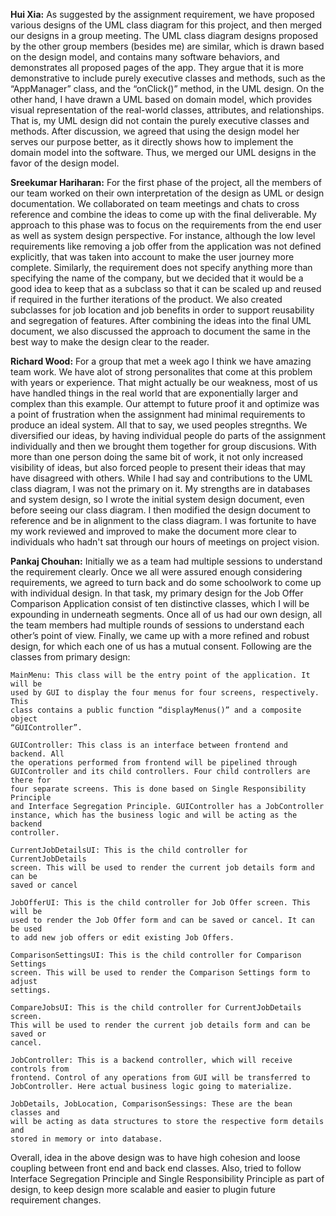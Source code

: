**Hui Xia:**
As suggested by the assignment requirement, we have proposed various designs of the UML class diagram for this project, and then merged our designs in a group meeting. The UML class diagram designs proposed by the other group members (besides me) are similar, which is drawn based on the design model, and contains many software behaviors, and demonstrates all proposed pages of the app. They argue that it is more demonstrative to include purely executive classes and methods, such as the “AppManager” class, and the “onClick()” method, in the UML design.  On the other hand, I have drawn a UML based on domain model, which provides visual representation of the real-world classes, attributes, and relationships. That is, my UML design did not contain the purely executive classes and methods. After discussion, we agreed that using the design model her serves our purpose better, as it directly shows how to implement the domain model into the software. Thus, we merged our UML designs in the favor of the design model. 

**Sreekumar Hariharan:**
For the first phase of the project, all the members of our team worked on their own interpretation of the design as UML or design documentation. We collaborated on team meetings and chats to cross reference and combine the ideas to come up with the final deliverable. My approach to this phase was to focus on the requirements from the end user as well as system design perspective. For instance, although the low level requirements like removing a job offer from the application was not defined explicitly, that was taken into account to make the user journey more complete. Similarly, the requirement does not specify anything more than specifying the name of the company, but we decided that it would be a good idea to keep that as a subclass so that it can be scaled up and reused if required in the further iterations of the product. We also created subclasses for job location and job benefits in order to support reusability and segregation of features. After combining the ideas into the final UML document, we also discussed the approach to document the same in the best way to make the design clear to the reader.

**Richard Wood:**
For a group that met a week ago I think we have amazing team work. We have alot of strong personalites that come at this problem with years or experience. That might actually be our weakness, most of us have handled things in the real world that are exponentially larger and complex than this example. Our attempt to future proof it and optimize was a point of frustration when the assignment had minimal requirements to produce an ideal system. All that to say, we used peoples stregnths. We diversified our ideas, by having individual people do parts of the assignment individually and then we brought them together for group discusions. With more than one person doing the same bit of work, it not only increased visibility of ideas, but also forced people to present their ideas that may have disagreed with others. While I had say and contributions to the UML class diagram, I was not the primary on it. My strengths are in databases and system design, so I wrote the initial system design document, even before seeing our class diagram. I then modified the design document to reference and be in alignment to the class diagram. I was fortunite to have my work reviewed and improved to make the document more clear to individuals who hadn't sat through our hours of meetings on project vision.

**Pankaj Chouhan:**
Initially we as a team had multiple sessions to understand the requirement clearly. Once we all were assured enough considering requirements, we agreed to turn back and do some schoolwork to come up with individual design. In that task, my primary design for the Job Offer Comparison Application consist of ten distinctive classes, which I will be expounding in underneath segments. Once all of us had our own design, all the team members had multiple rounds of sessions to understand each other’s point of view. Finally, we came up with a more refined and robust design, for which each one of us has a mutual consent. Following are the classes from primary design:

	MainMenu: This class will be the entry point of the application. It will be
	used by GUI to display the four menus for four screens, respectively. This
	class contains a public function “displayMenus()” and a composite object 
	“GUIController”.

	GUIController: This class is an interface between frontend and backend. All
	the operations performed from frontend will be pipelined through 
	GUIController and its child controllers. Four child controllers are there for 
	four separate screens. This is done based on Single Responsibility Principle 
	and Interface Segregation Principle. GUIController has a JobController 
	instance, which has the business logic and will be acting as the backend 
	controller.

	CurrentJobDetailsUI: This is the child controller for CurrentJobDetails 
	screen. This will be used to render the current job details form and can be 
	saved or cancel

	JobOfferUI: This is the child controller for Job Offer screen. This will be
	used to render the Job Offer form and can be saved or cancel. It can be used 
	to add new job offers or edit existing Job Offers.

	ComparisonSettingsUI: This is the child controller for Comparison Settings 
	screen. This will be used to render the Comparison Settings form to adjust 
	settings.

	CompareJobsUI: This is the child controller for CurrentJobDetails screen. 
	This will be used to render the current job details form and can be saved or 
	cancel.

	JobController: This is a backend controller, which will receive controls from
	frontend. Control of any operations from GUI will be transferred to 
	JobController. Here actual business logic going to materialize.

	JobDetails, JobLocation, ComparisonSessings: These are the bean classes and 
	will be acting as data structures to store the respective form details and 
	stored in memory or into database.

Overall, idea in the above design was to have high cohesion and loose coupling between front end and back end classes. Also, tried to follow Interface Segregation Principle and Single Responsibility Principle as part of design, to keep design more scalable and easier to plugin future requirement changes.